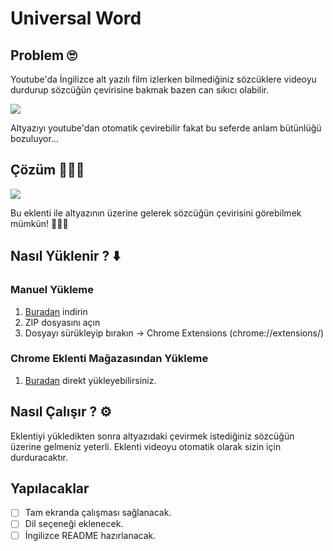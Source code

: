 # Universal Word

## Problem 🙄
  Youtube'da İngilizce alt yazılı film izlerken bilmediğiniz sözcüklere videoyu durdurup sözcüğün çevirisine bakmak bazen can sıkıcı olabilir.

  ![](https://thumbs.gfycat.com/AgedZanyDartfrog-size_restricted.gif)

  Altyazıyı youtube'dan otomatik çevirebilir fakat bu seferde anlam bütünlüğü bozuluyor...


## Çözüm 🎊🎉🎈

  ![](https://thumbs.gfycat.com/NippyBlackandwhiteElkhound-size_restricted.gif)
  
  Bu eklenti ile altyazının üzerine gelerek sözcüğün çevirisini görebilmek mümkün! 🎊🎉🎈

## Nasıl Yüklenir ? ⬇️

  ### Manuel Yükleme
  1. [Buradan](https://github.com/yasinguzel/universal-word/releases/download/v1.0.0/universal-word.zip) indirin
  2. ZIP dosyasını açın
  3. Dosyayı sürükleyip bırakın -> Chrome Extensions (chrome://extensions/)

  ### Chrome Eklenti Mağazasından Yükleme
  1. [Buradan](https://chrome.google.com/webstore/detail/universal-word/gpdfbmcmghechfppnckabnhojmogdifl?hl=en) direkt yükleyebilirsiniz.

## Nasıl Çalışır ? ⚙️

  Eklentiyi yükledikten sonra altyazıdaki çevirmek istediğiniz sözcüğün üzerine gelmeniz yeterli. Eklenti videoyu otomatik olarak sizin için durduracaktır.

## Yapılacaklar

- [ ] Tam ekranda çalışması sağlanacak.
- [ ] Dil seçeneği eklenecek.
- [ ] İngilizce README hazırlanacak.
